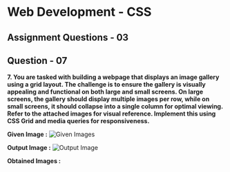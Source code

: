 # **Web Development - CSS**
## **Assignment Questions - 03**
## **Question - 07**


**7. You are tasked with building a webpage that displays an image gallery using a grid layout. The challenge is to ensure the gallery is visually appealing and functional on both large and small screens. On large screens, the gallery should display multiple images per row, while on small screens, it should collapse into a single column for optimal viewing. Refer to the attached images for visual reference. Implement this using CSS Grid and media queries for responsiveness.**

**Given Image :**
![Given Images](https://file.notion.so/f/s/c0c9b12f-7ad7-4d43-8a1d-3a7296caa8c6/3.png?id=52fd127d-3e53-453c-990c-ed0691ab7125&table=block&spaceId=6fae2e0f-dedc-48e9-bc59-af2654c78209&expirationTimestamp=1689948000000&signature=uB4_enb-3ZXgRck5pDeUs18oeu7QaLAbeV3O5hJnToc&downloadName=3.PNG.png)


**Output Image :**
![Output Image](https://file.notion.so/f/s/6b7d1874-feac-4be4-bd37-90122f54d024/4.png?id=4e744c0f-db2b-4e74-8934-0b7ef2152fa3&table=block&spaceId=6fae2e0f-dedc-48e9-bc59-af2654c78209&expirationTimestamp=1689948000000&signature=8sJKMxbOY8DzH0T2zfS0Tn_F8gzLCgecnXfqEET4mXE&downloadName=4.PNG.png)

**Obtained Images :**
